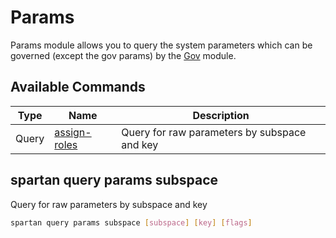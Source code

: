 # Params

Params module allows you to query the system parameters which can be governed (except the gov params) by the [Gov](./gov.md) module.

## Available Commands

| Type  | Name                                           | Description                                  |
| ----- | ---------------------------------------------- | -------------------------------------------- |
| Query | [assign-roles](#spartan-query-params-subspace) | Query for raw parameters by subspace and key |

## spartan query params subspace

Query for raw parameters by subspace and key

```bash
spartan query params subspace [subspace] [key] [flags]
```
